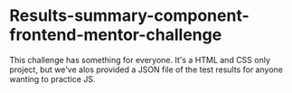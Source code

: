# Results-summary-component-frontend-mentor-challenge
This challenge has something for everyone. It's a HTML and CSS only project, but we've alos provided a JSON file of the test results for anyone wanting to practice JS.
